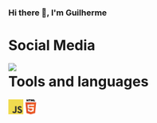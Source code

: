 ### Hi there 👋, I'm Guilherme

# Social Media

<a href="https://www.linkedin.com/in/guilherme-silva-de-sordi-535bab211/"><img align="left" width="30px" src="https://user-images.githubusercontent.com/79471410/131131426-f06bf07e-e353-441b-87e3-7f1fe2705ea8.png" /></a>


# Tools and languages

<a href="https://developer.mozilla.org/pt-BR/docs/Web/JavaScript"><img align="left" width="30px" src="https://raw.githubusercontent.com/github/explore/80688e429a7d4ef2fca1e82350fe8e3517d3494d/topics/javascript/javascript.png" /></a>
<a href="https://developer.mozilla.org/pt-BR/docs/Web/HTML"><img align="left" width="30px" src="https://raw.githubusercontent.com/github/explore/80688e429a7d4ef2fca1e82350fe8e3517d3494d/topics/html/html.png" /></a>
